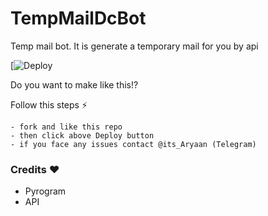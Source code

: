 # TempMailDcBot

Temp mail bot. It is generate a temporary mail for you by api

[![Deploy](https://heroku.com/deploy?template=https://github.com/Venom-X-Bots/LILY-MAIL)
 
Do you want to make like this!?

Follow this steps ⚡
```
- fork and like this repo
- then click above Deploy button
- if you face any issues contact @its_Aryaan (Telegram)
```

 ###  Credits ❤
 - Pyrogram
 - API
